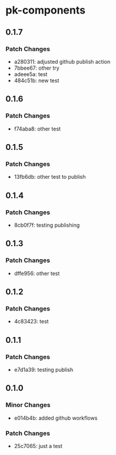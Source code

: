 # pk-components

## 0.1.7

### Patch Changes

- a280311: adjusted github publish action
- 7bbee67: other try
- adeee5a: test
- 484c51b: new test

## 0.1.6

### Patch Changes

- f74aba8: other test

## 0.1.5

### Patch Changes

- 13fb6db: other test to publish

## 0.1.4

### Patch Changes

- 8cb0f7f: testing publishing

## 0.1.3

### Patch Changes

- dffe956: other test

## 0.1.2

### Patch Changes

- 4c83423: test

## 0.1.1

### Patch Changes

- e7d1a39: testing publish

## 0.1.0

### Minor Changes

- e014b4b: added github workflows

### Patch Changes

- 25c7065: just a test
